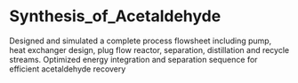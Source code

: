 # Synthesis_of_Acetaldehyde

 Designed and simulated a complete process flowsheet including pump, heat exchanger design, plug flow reactor, separation, distillation and recycle streams. Optimized energy integration and separation sequence for efficient acetaldehyde recovery
